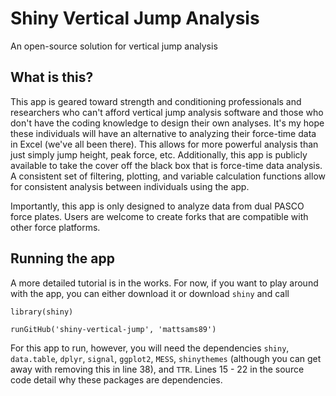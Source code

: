 # Shiny Vertical Jump Analysis
An open-source solution for vertical jump analysis

## What is this?
This app is geared toward strength and conditioning professionals and researchers who can't afford vertical jump analysis software and those who don't have the coding knowledge to design their own analyses. It's my hope these individuals will have an alternative to analyzing their force-time data in Excel (we've all been there). This allows for more powerful analysis than just simply jump height, peak force, etc. Additionally, this app is publicly available to take the cover off the black box that is force-time data analysis. A consistent set of filtering, plotting, and variable calculation functions allow for consistent analysis between individuals using the app. 

Importantly, this app is only designed to analyze data from dual PASCO force plates. Users are welcome to create forks that are compatible with other force platforms.

## Running the app
A more detailed tutorial is in the works. For now, if you want to play around with the app, you can either download it or download ```shiny``` and call

```
library(shiny)

runGitHub('shiny-vertical-jump', 'mattsams89')
```

For this app to run, however, you will need the dependencies ```shiny```, ```data.table```, ```dplyr```, ```signal```, ```ggplot2```, ```MESS```, ```shinythemes``` (although you can get away with removing this in line 38), and ```TTR```. Lines 15 - 22 in the source code detail why these packages are dependencies.
